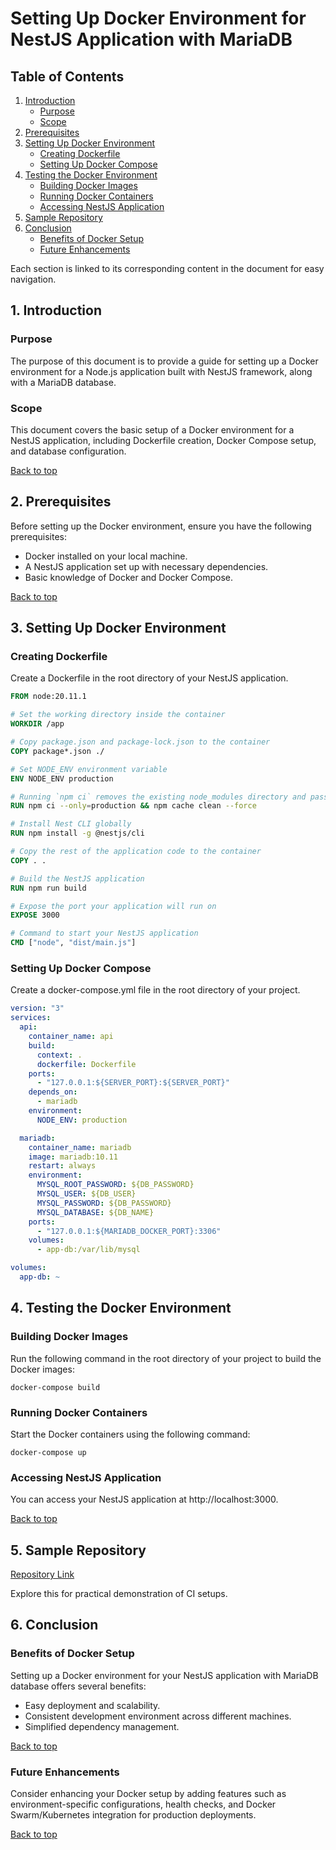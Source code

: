 # Setting Up Docker Environment for NestJS Application with MariaDB

## Table of Contents

1. [Introduction](#1-introduction)
   - [Purpose](#purpose)
   - [Scope](#scope)
2. [Prerequisites](#2-prerequisites)
3. [Setting Up Docker Environment](#3-setting-up-docker-environment)
   - [Creating Dockerfile](#creating-dockerfile)
   - [Setting Up Docker Compose](#setting-up-docker-compose)
4. [Testing the Docker Environment](#4-testing-the-docker-environment)
   - [Building Docker Images](#building-docker-images)
   - [Running Docker Containers](#running-docker-containers)
   - [Accessing NestJS Application](#accessing-nestjs-application)
5. [Sample Repository](#5-sample-repository)
6. [Conclusion](#6-conclusion)
   - [Benefits of Docker Setup](#benefits-of-docker-setup)
   - [Future Enhancements](#future-enhancements)

Each section is linked to its corresponding content in the document for easy navigation.

## 1. Introduction

### Purpose

The purpose of this document is to provide a guide for setting up a Docker environment for a Node.js application built with NestJS framework, along with a MariaDB database.

### Scope

This document covers the basic setup of a Docker environment for a NestJS application, including Dockerfile creation, Docker Compose setup, and database configuration.

[Back to top](#table-of-contents)

## 2. Prerequisites

Before setting up the Docker environment, ensure you have the following prerequisites:

- Docker installed on your local machine.
- A NestJS application set up with necessary dependencies.
- Basic knowledge of Docker and Docker Compose.

[Back to top](#table-of-contents)

## 3. Setting Up Docker Environment

### Creating Dockerfile

Create a Dockerfile in the root directory of your NestJS application.

```Dockerfile
FROM node:20.11.1

# Set the working directory inside the container
WORKDIR /app

# Copy package.json and package-lock.json to the container
COPY package*.json ./

# Set NODE_ENV environment variable
ENV NODE_ENV production

# Running `npm ci` removes the existing node_modules directory and passing in --only=production ensures that only the production dependencies are installed. This ensures that the node_modules directory is as optimized as possible
RUN npm ci --only=production && npm cache clean --force

# Install Nest CLI globally
RUN npm install -g @nestjs/cli

# Copy the rest of the application code to the container
COPY . .

# Build the NestJS application
RUN npm run build

# Expose the port your application will run on
EXPOSE 3000

# Command to start your NestJS application
CMD ["node", "dist/main.js"]
```

### Setting Up Docker Compose

Create a docker-compose.yml file in the root directory of your project.

```yaml
version: "3"
services:
  api:
    container_name: api
    build:
      context: .
      dockerfile: Dockerfile
    ports:
      - "127.0.0.1:${SERVER_PORT}:${SERVER_PORT}"
    depends_on:
      - mariadb
    environment:
      NODE_ENV: production

  mariadb:
    container_name: mariadb
    image: mariadb:10.11
    restart: always
    environment:
      MYSQL_ROOT_PASSWORD: ${DB_PASSWORD}
      MYSQL_USER: ${DB_USER}
      MYSQL_PASSWORD: ${DB_PASSWORD}
      MYSQL_DATABASE: ${DB_NAME}
    ports:
      - "127.0.0.1:${MARIADB_DOCKER_PORT}:3306"
    volumes:
      - app-db:/var/lib/mysql

volumes:
  app-db: ~
```

## 4. Testing the Docker Environment

### Building Docker Images

Run the following command in the root directory of your project to build the Docker images:

```
docker-compose build
```

### Running Docker Containers

Start the Docker containers using the following command:

```
docker-compose up
```

### Accessing NestJS Application

You can access your NestJS application at http://localhost:3000.

[Back to top](#table-of-contents)

## 5. Sample Repository

[Repository Link](https://github.com/OsmosysSoftware/node-server-docker-sample)

Explore this for practical demonstration of CI setups.

## 6. Conclusion

### Benefits of Docker Setup

Setting up a Docker environment for your NestJS application with MariaDB database offers several benefits:

- Easy deployment and scalability.
- Consistent development environment across different machines.
- Simplified dependency management.

[Back to top](#table-of-contents)

### Future Enhancements

Consider enhancing your Docker setup by adding features such as environment-specific configurations, health checks, and Docker Swarm/Kubernetes integration for production deployments.

[Back to top](#table-of-contents)
